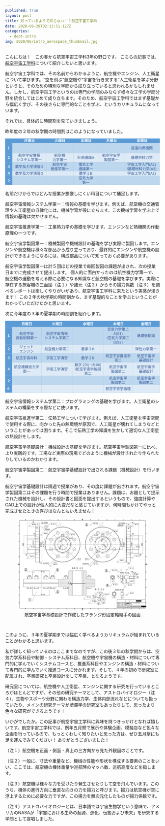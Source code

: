 ```yaml
---
published: true
layout: post
title: 知っているようで知らない！？航空宇宙工学科
date: 2020-06-28T02:13:51.127Z
categories:
  - dept-intro
img: 2020/06/intro_aerospace_thumbnail.jpg
---
```


こんにちは！　この春から航空宇宙工学科3年の野口です。
こちらの記事では、[航空宇宙工学科](http://www.aerospace.t.u-tokyo.ac.jp/index.html)について紹介したいと思います。

航空宇宙工学科では、その名前からわかるように、航空機やエンジン、人工衛星について学びます。“空を飛ぶ”航空機や“宇宙を行き来する”人工衛星を学ぶ分野というと、そのための特別な学問から成り立っていると思われるかもしれません。しかし、航空宇宙工学というのは専門の学問のみならず様々な工学の学問分野を統合してはじめて成り立ちます。そのため、航空宇宙工学科ではまず基礎から幅広く学び、その後さらに専門的なことを学ぶ、というカリキュラムになっています。

それでは、具体的に時間割を見ていきましょう。

昨年度の２年の秋学期の時間割はこのようになっていました。


![Table](/assets/images/2020/06/intro_aerospace_table1.png)

名前だけからではどんな授業か想像しにくい科目について補足します。

航空宇宙情報システム学第一：情報の基礎を学びます。例えば、航空機の交通管理や人工衛星の自律化には、機械学習が役に立ちます。この機械学習を学ぶ上で情報の基礎は欠かせません。

航空宇宙推進学第一：工業熱力学の基礎を学びます。エンジンなど熱機関の作動原理の一つです。

航空宇宙学製図第一：機械製図や機械設計の基礎を学び実際に製図します。エンジンや航空機は様々な部品から成り立っており、最終的にエンジンや航空機の設計ができるようになるには、構成部品について知っておく必要があります。

航空宇宙学製図第一は計５回ほどの授業で毎回製図の課題が出され、次の授業日までに完成させて提出します。
個人的に面白かったのは航空機力学第一で、航空機の運動を考える際に必要になる知識など航空機の基礎を学びます。実際に存在する旅客機の三面図（注１）や諸元（注２）からその揚力係数（注３）を調べるレポートは楽しくやりがいがあり、航空宇宙工学科に来たという実感が湧きます！
この２年の秋学期の時間割から、まず基礎的なことを学ぶということがわかっていただけたかと思います。

次に今年度の３年の夏学期の時間割を紹介します。

![Table](/assets/images/2020/06/intro_aerospace_table2.png)

航空宇宙情報システム学第二：プログラミングの基礎を学びます。人工衛星のシステムの構築をする際などに使います。

航空宇宙推進学第二：伝熱工学について学びます。例えば、人工衛星を宇宙空間で使用する際に、向かった先の熱環境が原因で、人工衛星が壊れてしまうなどということがあっては困ります。そこで伝熱工学の知識を生かして適切な人工衛星の熱設計をします。

航空宇宙学基礎設計：機械設計の基礎を学びます。航空宇宙学製図第一に比べ、より実践的です。工場など実際の現場でどのように機械が設計されたり作られたりしているのかわかります。

航空宇宙学製図第二：航空宇宙学基礎設計で出される課題（機械設計）を行います。

航空宇宙学基礎設計は隔週で授業があり、その度に課題が出されます。航空宇宙学製図第二はその課題を行う時間で授業はありません。課題は、お題として提示された機械を設計し、その設計書と図面を提出するというもので、強度計算やCAD上での設計が個人的に大変だなと感じていますが、何時間もかけてやっと完成させたときの喜びはなんともいえません！

<figure>
  <img src="/assets/images/2020/06/intro_aerospace.jpg" alt="航空宇宙学基礎設計で作成したフランジ形固定軸継手の図面" frame>
  <center><figcaption>航空宇宙学基礎設計で作成したフランジ形固定軸継手の図面</figcaption></center>
</figure>
<br>

このように、３年の夏学期までは幅広く学べるようカリキュラムが組まれていることがわかると思います。

私が詳しく知っているのはここまでなのですが、この後３年の秋学期からは、空気力学系科目や制御・システム系科目、航空機や宇宙機の構造・材料について専門的に学んでいくシステムコースと、推進系科目やエンジンの構造・材料について専門的に学んでいく推進コースに分かれます。そして、４年の初めで研究室に配属され、卒業研究と卒業設計をして卒業、となるようです。

研究室については、航空機や人工衛星、エンジンに関する研究を行っているところがほとんどですが、その他の研究テーマとして、アストロバイオロジー（注４）、生物やスポーツ分野に関わる構造力学、生体内部流れなどについても扱っていたり、メインの研究テーマが渋滞学の研究室もあったりして、思ったより色々な研究ができるようです！

いかがでしたか。この記事が航空宇宙工学科に興味を持つきっかけとなれば嬉しいです。航空宇宙工学科では、例年五月祭で展示や体験企画、模擬店など色々な企画を行っているので、もっとくわしく知りたいと思った方は、ぜひ五月祭にも足を運んでみてください！
ありがとうございました！



（注１）航空機を正面・側面・真上の三方向から見た外観図のことです。

（注２）一般に、寸法や重量など、機械の性能や形状を構成する要素のことをいい、ここでは、航空機の機体重量や巡航時のマッハ数、巡航高度などを指します。

（注３）航空機は様々な力を受けたり発生させたりして空を飛んでいます。このうち、機体の進行方向に垂直な向きの力を揚力と呼びます。揚力は航空機が空に浮上するために必要な力ですが、この揚力を無次元化したものが揚力係数です。

（注４）アストロバイオロジーとは、日本語では宇宙生物学という意味で、アメリカのNASAが「宇宙における生命の起源、進化、伝搬および未来」を研究する学問として提唱しました。
